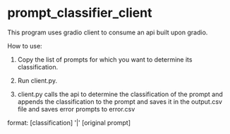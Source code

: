 # prompt_classifier_client

This program uses gradio client to consume an api built upon gradio.

How to use:

1. Copy the list of prompts for which you want to determine its classification.

2. Run client.py.

3. client.py calls the api to determine the classification of the prompt and appends the classification to the prompt and saves it in the output.csv file and saves error prompts to error.csv

format: [classification] '|' [original prompt]
